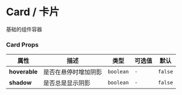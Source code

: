 # Card / 卡片

基础的组件容器

<playground title="默认的" desc="基础的组件容器" name="ex-card-default" />

<playground title="可悬停的" name="ex-card-hoverable" />

<playground title="阴影" desc="给组件容器添加阴影" name="ex-card-shadow"/>

### Card Props

| 属性          | 描述                 | 类型      | 可选值 | 默认    |
| ------------- | -------------------- | --------- | ------ | ------- |
| **hoverable** | 是否在悬停时增加阴影 | `boolean` | `-`    | `false` |
| **shadow**    | 是否总是显示阴影     | `boolean` | `-`    | `false` |
